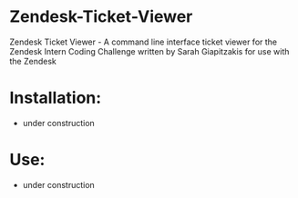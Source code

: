 # Zendesk-Ticket-Viewer
Zendesk Ticket Viewer - A command line interface ticket viewer for the Zendesk Intern Coding Challenge
written by Sarah Giapitzakis for use with the Zendesk 

# Installation:
  - under construction
  
# Use:
  - under construction
